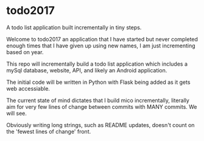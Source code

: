 # todo2017
A todo list application built incrementally in tiny steps.

Welcome to todo2017 an application that I have started but never completed enough times that I have given up using new names, I am just incrementing based on year.

This repo will incrementally build a todo list application which includes a mySql database, website, API, and likely an Android application.

The initial code will be written in Python with Flask being added as it gets web accessiable. 

The current state of mind dictates that I build mico incrementally, literally aim for very few lines of change between commits with MANY commits. We will see.

Obviously writing long strings, such as README updates, doesn't count on the 'fewest lines of change' front. 